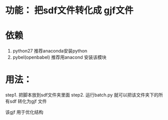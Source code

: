 # 功能： 把sdf文件转化成 gjf文件
# 依赖
1. python27 推荐anaconda安装python
2. pybel(openbabel) 推荐用anacond 安装该模块

# 用法：
step1. 把脚本放到sdf文件夹里面
step2. 运行batch.py 就可以把该文件夹下的所有sdf 转化为gjf 文件

该gjf 用于优化结构
